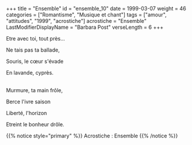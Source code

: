+++
title = "Ensemble"
id = "ensemble_10"
date = 1999-03-07
weight = 46
categories = ["Romantisme", "Musique et chant"]
tags = ["amour", "attitudes", "1999", "acrostiche"]
acrostiche = "Ensemble"
LastModifierDisplayName = "Barbara Post"
verseLength = 6
+++

Etre avec toi, tout près...

Ne tais pas ta ballade,

Souris, le cœur s'évade

En lavande, cyprès.

 \
Murmure, ta main frôle,

Berce l'ivre saison

Liberté, l'horizon

Etreint le bonheur drôle.

{{% notice style="primary" %}}
Acrostiche : Ensemble
{{% /notice %}}
